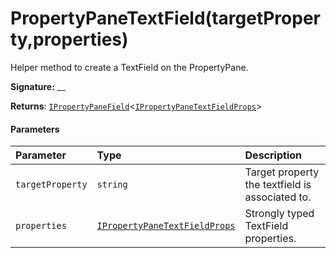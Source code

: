 # PropertyPaneTextField(targetProperty,properties)



Helper method to create a TextField on the PropertyPane.

**Signature:** __

**Returns**: [`IPropertyPaneField`](../../sp-webpart-base.api/interface/ipropertypanefield.md)<[`IPropertyPaneTextFieldProps`](../../sp-webpart-base.api/interface/ipropertypanetextfieldprops.md)>





#### Parameters


| Parameter	   | Type    | Description |
|:-------------|:---------------|:------------|
| `targetProperty`    | `string` | Target property the textfield is associated to. |
| `properties`    | [`IPropertyPaneTextFieldProps`](../../sp-webpart-base.api/interface/ipropertypanetextfieldprops.md) | Strongly typed TextField properties. |



